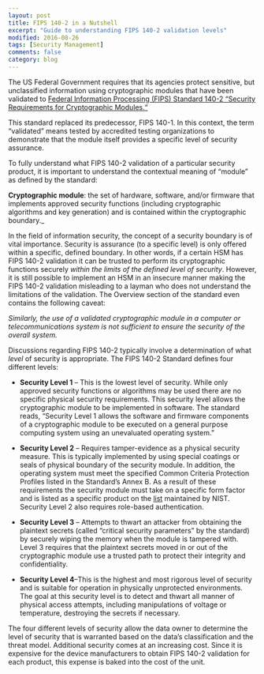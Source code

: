 ```yaml
---
layout: post
title: FIPS 140-2 in a Nutshell
excerpt: "Guide to understanding FIPS 140-2 validation levels"
modified: 2016-08-26
tags: [Security Management]
comments: false
category: blog
---
```


The US Federal Government requires that its agencies protect sensitive, but
unclassified information using cryptographic modules that have been validated
to
[Federal Information Processing (FIPS) Standard 140-2 “Security Requirements
for Cryptographic Modules.“](http://csrc.nist.gov/publications/fips/fips140-2/fips1402.pdf) 

This standard replaced its predecessor, FIPS
140-1.  In this context, the term “validated” means tested by accredited
testing organizations to demonstrate that the module itself provides a specific
level of security assurance.

To fully understand what FIPS 140-2 validation of a particular security
product, it is important to understand the contextual meaning of “module”
as defined by the standard:

**Cryptographic module**: the set of hardware, software, and/or firmware that
implements approved security functions (including cryptographic algorithms and
key generation) and is contained within the cryptographic boundary._

In the field of information security, the concept of a security boundary is of
vital importance.  Security is assurance (to a specific level) is only offered
within a specific, defined boundary.  In other words, if a certain HSM has FIPS
140-2 validation it can be trusted to perform its cryptographic functions
securely _within the limits of the defined level of security_.  However,
it is still possible to implement an HSM in an insecure manner making the FIPS
140-2 validation misleading to a layman who does not understand the limitations
of the validation.  The Overview section of the standard even contains the
following caveat:

_Similarly, the use of a validated cryptographic module in a computer or
telecommunications system is not sufficient to ensure the security of the
overall system._

Discussions regarding FIPS 140-2 typically involve a determination of what
_level_ of security is appropriate.  The FIPS 140-2 Standard defines
four different levels:

* **Security Level 1** – This is the lowest level of security. While only
approved security functions or algorithms may be used there are no specific
physical security requirements.  This security level allows the cryptographic
module to be implemented in software.  The standard reads, “Security Level 1
allows the software and firmware components of a cryptographic module to be
executed on a general purpose computing system using an unevaluated operating
system.”

* **Security Level 2** – Requires tamper-evidence as a physical security
measure. This is typically implemented by using special coatings or seals of
physical boundary of the security module.  In addition, the operating system
must meet the specified Common Criteria Protection Profiles listed in the
Standard’s Annex B.  As a result of these requirements the security module
must take on a specific form factor and is listed as a specific product on the
[list](http://csrc.nist.gov/groups/STM/cmvp/documents/140-1/1401vend.htm)
maintained by NIST.  Security Level 2 also requires role-based authentication.

* **Security Level 3** – Attempts to thwart an attacker from obtaining the
plaintext secrets (called “critical security parameters” by the standard)
by securely wiping the memory when the module is tampered with. Level 3
requires that the plaintext secrets moved in or out of the cryptographic module
use a trusted path to protect their integrity and confidentiality.

* **Security Level 4**–This is the highest and most rigorous level of
security and is suitable for operation in physically unprotected environments.
The goal at this security level is to detect and thwart all manner of physical
access attempts, including manipulations of voltage or temperature, destroying
the secrets if necessary.

The four different levels of security allow the data owner to determine the
level of security that is warranted based on the data’s classification and
the threat model.  Additional security comes at an increasing cost.  Since it
is expensive for the device manufacturers to obtain FIPS 140-2 validation for
each product, this expense is baked into the cost of the unit.
